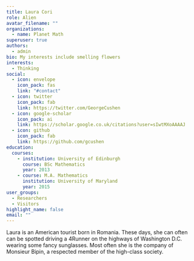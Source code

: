 ```yaml
---
title: Laura Cori
role: Alien
avatar_filename: ""
organizations:
  - name: Planet Math
superuser: true
authors:
  - admin
bio: My interests include smelling flowers
interests:
  - Thinking
social:
  - icon: envelope
    icon_pack: fas
    link: "#contact"
  - icon: twitter
    icon_pack: fab
    link: https://twitter.com/GeorgeCushen
  - icon: google-scholar
    icon_pack: ai
    link: https://scholar.google.co.uk/citations?user=sIwtMXoAAAAJ
  - icon: github
    icon_pack: fab
    link: https://github.com/gcushen
education:
  courses:
    - institution: University of Edinburgh
      course: BSc Mathematics
      year: 2013
    - course: M.A. Mathematics
      institution: University of Maryland
      year: 2015
user_groups:
  - Researchers
  - Visitors
highlight_name: false
email: ""
---
```

Laura is an American tourist born in Romania. These days, she can often can be spotted driving a 4Runner on the highways of Washington D.C. wearing some fancy sunglasses. Most often she is the company of Monsieur Bipin, a respected member of the high-class society.